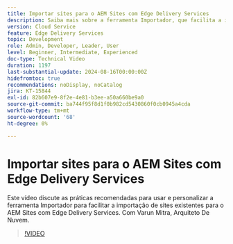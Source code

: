 ```yaml
---
title: Importar sites para o AEM Sites com Edge Delivery Services
description: Saiba mais sobre a ferramenta Importador, que facilita a importação de sites para o AEM Sites com o Edge Delivery Services.
version: Cloud Service
feature: Edge Delivery Services
topic: Development
role: Admin, Developer, Leader, User
level: Beginner, Intermediate, Experienced
doc-type: Technical Video
duration: 1197
last-substantial-update: 2024-08-16T00:00:00Z
hidefromtoc: true
recommendations: noDisplay, noCatalog
jira: KT-15844
exl-id: 82b607e9-8f2e-4e81-b3ee-a50a660be9a0
source-git-commit: ba744f95f8d1f0b982cd5430860f0cb0945a4cda
workflow-type: tm+mt
source-wordcount: '68'
ht-degree: 0%

---
```


# Importar sites para o AEM Sites com Edge Delivery Services

Este vídeo discute as práticas recomendadas para usar e personalizar a ferramenta Importador para facilitar a importação de sites existentes para o AEM Sites com Edge Delivery Services. Com Varun Mitra, Arquiteto De Nuvem.

>[!VIDEO](https://video.tv.adobe.com/v/3431603/?learn=on)

